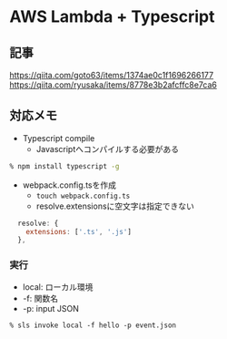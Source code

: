 # AWS Lambda + Typescript

## 記事
https://qiita.com/goto63/items/1374ae0c1f1696266177
https://qiita.com/ryusaka/items/8778e3b2afcffc8e7ca6

## 対応メモ
- Typescript compile
  - Javascriptへコンパイルする必要がある
```sh
% npm install typescript -g
```
- webpack.config.tsを作成
  - `touch webpack.config.ts`
  - resolve.extensionsに空文字は指定できない
```js
  resolve: {
    extensions: ['.ts', '.js']
  },
```

### 実行
- local: ローカル環境
- -f: 関数名
- -p: input JSON
```
% sls invoke local -f hello -p event.json
```